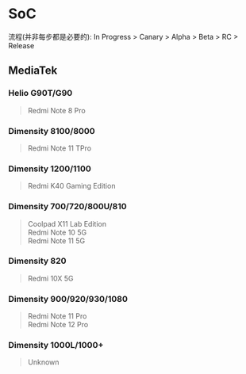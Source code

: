 # SoC
流程(并非每步都是必要的): In Progress > Canary > Alpha > Beta > RC > Release
## MediaTek
### Helio G90T/G90 <Badge type="tip" text="Release" />
> Redmi Note 8 Pro <Badge type="info" text="AOSP Android T" />
### Dimensity 8100/8000 <Badge type="warning" text="Beta" />
> Redmi Note 11 TPro <Badge type="info" text="MIUI Android S & T" />
### Dimensity 1200/1100 <Badge type="tip" text="Release" />
> Redmi K40 Gaming Edition <Badge type="info" text="MIUI Android T" />
### Dimensity 700/720/800U/810 <Badge type="warning" text="Beta" />
> Coolpad X11 Lab Edition    
> Redmi Note 10 5G  
> Redmi Note 11 5G  
### Dimensity 820 <Badge type="warning" text="Beta" />
> Redmi 10X 5G   
### Dimensity 900/920/930/1080 <Badge type="warning" text="Beta" />
> Redmi Note 11 Pro  
> Redmi Note 12 Pro  
### Dimensity 1000L/1000+ <Badge type="warning" text="Alpha" />
> Unknown
